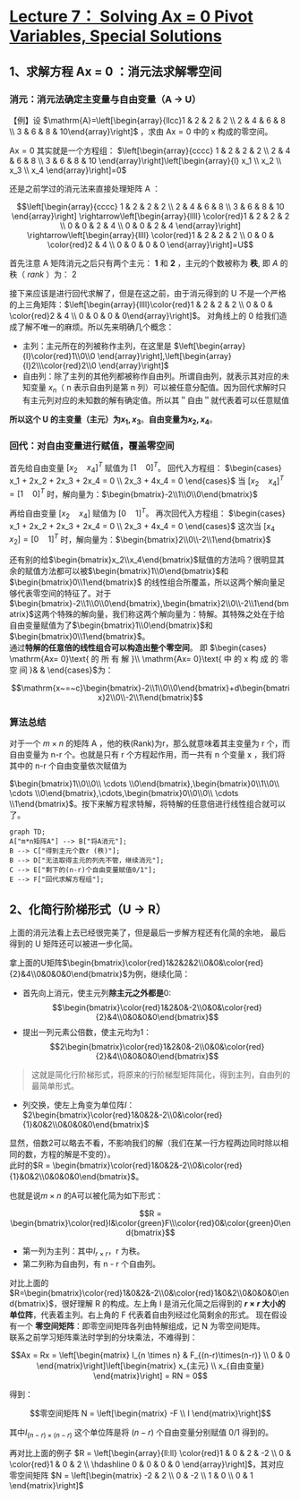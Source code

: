 # [Lecture 7： Solving Ax = 0 Pivot Variables, Special Solutions](https://ocw.mit.edu/courses/18-06-linear-algebra-spring-2010/resources/lecture-7-solving-ax-0-pivot-variables-special-solutions/)

## 1、求解方程 Ax = 0 ：消元法求解零空间

### 消元：消元法确定主变量与自由变量（A → U）

【例】设 $\mathrm{A}=\left[\begin{array}{llcc}1 & 2 & 2 & 2 \\ 2 & 4 & 6 & 8 \\ 3 & 6 & 8 & 10\end{array}\right]$ ，求由 $\mathrm{Ax}=0$ 中的 x 构成的零空间。

$\mathrm{Ax}=0$ 其实就是一个方程组：
$\left[\begin{array}{cccc} 1 & 2 & 2 & 2 \\ 2 & 4 & 6 & 8 \\ 3 & 6 & 8 & 10 \end{array}\right]\left[\begin{array}{l} x_1 \\ x_2 \\ x_3 \\ x_4 \end{array}\right]=0$

还是之前学过的消元法来直接处理矩阵 A ：

$$\left[\begin{array}{cccc} 1 & 2 & 2 & 2 \\ 2 & 4 & 6 & 8 \\ 3 & 6 & 8 & 10 \end{array}\right] \rightarrow\left[\begin{array}{llll} \color{red}1 & 2 & 2 & 2 \\ 0 & 0 & 2 & 4 \\ 0 & 0 & 2 & 4 \end{array}\right] \rightarrow\left[\begin{array}{llll} \color{red}1 & 2 & 2 & 2 \\ 0 & 0 & \color{red}2 & 4 \\ 0 & 0 & 0 & 0 \end{array}\right]=U$$

首先注意 A 矩阵消元之后只有两个主元： **1** 和 **2** ，主元的个数被称为 **秩**, 即 $A$ 的秩（ $rank$ ）为： 2

接下来应该是进行回代求解了，但是在这之前，由于消元得到的 U 不是一个严格的上三角矩阵：$\left[\begin{array}{llll}\color{red}1 & 2 & 2 & 2 \\ 0 & 0 & \color{red}2 & 4 \\ 0 & 0 & 0 & 0\end{array}\right]$。
对角线上的 0 给我们造成了解不唯一的麻烦。所以先来明确几个概念：

- 主列：主元所在的列被称作主列，在这里是
$\left[\begin{array}{l}\color{red}1\\0\\0 \end{array}\right],\left[\begin{array}{l}2\\\color{red}2\\0 \end{array}\right]$
- 自由列：除了主列的其他列都被称作自由列。所谓自由列，就表示其对应的未知变量 $x_n$（ n 表示自由列是第 n 列）可以被任意分配值。因为回代求解时只有主元列对应的未知数的解有确定值。所以其＂自由＂就代表着可以任意赋值

**所以这个 U 的主变量（主元）为$x_1,x_3$**。**自由变量为$x_2,x_4$**。

### 回代：对自由变量进行赋值，覆盖零空间

首先给自由变量 $[x_2 \quad x_4]^T$ 赋值为 $[1 \quad 0]^T$。
回代入方程组：
$\begin{cases}
x_1 + 2x_2 + 2x_3 + 2x_4 = 0 \\
2x_3 + 4x_4 = 0
\end{cases}$
当 $[x_2 \quad x_4]^T = [1 \quad 0]^T$ 时，解向量为：$\begin{bmatrix}-2\\1\\0\\0\end{bmatrix}$

再给自由变量 $[x_2 \quad x_4]$ 赋值为 $[0 \quad 1]^T$。
再次回代入方程组：
$\begin{cases}
x_1 + 2x_2 + 2x_3 + 2x_4 = 0 \\
2x_3 + 4x_4 = 0
\end{cases}$
这次当 $[x_4 \quad x_2] = [0 \quad 1]^T$ 时，解向量为：$\begin{bmatrix}2\\0\\-2\\1\end{bmatrix}$

还有别的给$\begin{bmatrix}x_2\\x_4\end{bmatrix}$赋值的方法吗？很明显其余的赋值方法都可以被$\begin{bmatrix}1\\0\end{bmatrix}$和$\begin{bmatrix}0\\1\end{bmatrix}$ 的线性组合所覆盖，所以这两个解向量足够代表零空间的特征了。对于$\begin{bmatrix}-2\\1\\0\\0\end{bmatrix},\begin{bmatrix}2\\0\\-2\\1\end{bmatrix}$这两个特殊的解向量，我们称这两个解向量为：特解。其特殊之处在于给自由变量赋值为了$\begin{bmatrix}1\\0\end{bmatrix}$和$\begin{bmatrix}0\\1\end{bmatrix}$。\
通过**特解的任意倍的线性组合可以构造出整个零空间**。
即 $\begin{cases} \mathrm{Ax= 0}\text{ 的 所 有 解 }\\ \mathrm{Ax= 0}\text{ 中 的  x 构 成 的 零 空 间 }& & \end{cases}$为：

$$\mathrm{x~=~c}\begin{bmatrix}-2\\1\\0\\0\end{bmatrix}+d\begin{bmatrix}2\\0\\-2\\1\end{bmatrix}$$

### 算法总结

对于一个 $m \times n$ 的矩阵 A ，他的秩(Rank)为r，那么就意味着其主变量为 r 个，而自由变量为 n-r 个。也就是只有 r 个方程起作用，而一共有 n 个变量 x ，我们将其中的 n-r 个自由变量依次赋值为

$\begin{bmatrix}1\\0\\0\\ \cdots \\0\end{bmatrix},\begin{bmatrix}0\\1\\0\\ \cdots \\0\end{bmatrix},\cdots,\begin{bmatrix}0\\0\\0\\ \cdots \\1\end{bmatrix}$。按下来解方程求特解，将特解的任意倍进行线性组合就可以了。

```mermaid
graph TD;
A["m*n矩阵A"] --> B["将A消元"];
B --> C["得到主元个数r (秩)"];
B --> D["无法取得主元的列先不管，继续消元"];
C --> E["剩下的(n-r)个自由变量赋值0/1"];
E --> F["回代求解方程组"];
```

## 2、化简行阶梯形式（U → R）

上面的消元法看上去已经很完美了，但是最后一步解方程还有化简的余地，
最后得到的 U 矩阵还可以被进一步化简。

拿上面的U矩阵$\begin{bmatrix}\color{red}1&2&2&2\\0&0&\color{red}{2}&4\\0&0&0&0\end{bmatrix}$为例，继续化简：

- 首先向上消元，使主元列**除主元之外都是**$0$:
$$\begin{bmatrix}\color{red}1&2&0&-2\\0&0&\color{red}{2}&4\\0&0&0&0\end{bmatrix}$$
- 提出一列元素公倍数，使主元均为1：
$$2\begin{bmatrix}\color{red}1&2&0&-2\\0&0&\color{red}{2}&4\\0&0&0&0\end{bmatrix}$$

> 这就是简化行阶梯形式，将原来的行阶梯型矩阵简化，得到主列，自由列的最简单形式。

- 列交换，使左上角变为单位阵$I$：
$2\begin{bmatrix}\color{red}1&0&2&-2\\0&\color{red}{1}&0&2\\0&0&0&0\end{bmatrix}$

显然，倍数2可以略去不看，不影响我们的解（我们在某一行方程两边同时除以相同的数，方程的解是不变的）。\
此时的$R = \begin{bmatrix}\color{red}1&0&2&-2\\0&\color{red}{1}&0&2\\0&0&0&0\end{bmatrix}$。

也就是说$m \times n$ 的A可以被化简为如下形式：

$$R = \begin{bmatrix}\color{red}I&\color{green}F\\\color{red}0&\color{green}0\end{bmatrix}$$

- 第一列为主列：其中$I_{r\times r}$，r 为秩。
- 第二列称为自由列，有 n - r 个自由列。

对比上面的$R=\begin{bmatrix}\color{red}1&0&2&-2\\0&\color{red}1&0&2\\0&0&0&0\end{bmatrix}$，很好理解 R 的构成。左上角 I 是消元化简之后得到的 **$r \times r$ 大小的单位阵**，代表着主列。右上角的 F 代表着自由列经过化简剩余的形式。
现在假设有一个 **零空间矩阵**：即零空间矩阵各列由特解组成，记 N 为零空间矩阵。\
联系之前学习矩阵乘法时学到的分块乘法，不难得到：

$$Ax = Rx = \left[\begin{matrix} I_{n \times n} & F_{(n-r)\times(n-r)} \\ 0 & 0 \end{matrix}\right]\left[\begin{matrix} x_{主元} \\ x_{自由变量} \end{matrix}\right] = RN = 0$$

得到：

$$零空间矩阵 N = \left[\begin{matrix} -F \\ I \end{matrix}\right]$$

其中$I_{(n-r) \times (n-r)}$ 这个单位阵是将 $(n-r)$ 个自由变量分别赋值 $0/1$ 得到的。

再对比上面的例子 $R = \left[\begin{array}{ll:ll} \color{red}1 & 0 & 2 & -2 \\ 0 & \color{red}1 & 0 & 2 \\ \hdashline 0 & 0 & 0 & 0 \end{array}\right]$，其对应零空间矩阵 $N = \left[\begin{matrix} -2 & 2 \\ 0 & -2 \\ 1 & 0 \\ 0 & 1 \end{matrix}\right]$